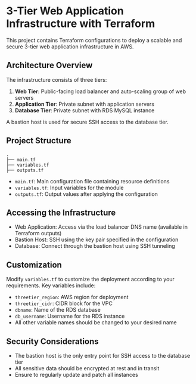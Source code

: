 # 3-Tier Web Application Infrastructure with Terraform

This project contains Terraform configurations to deploy a scalable and secure 3-tier web application infrastructure in AWS.

## Architecture Overview

The infrastructure consists of three tiers:

1. **Web Tier**: Public-facing load balancer and auto-scaling group of web servers
2. **Application Tier**: Private subnet with application servers
3. **Database Tier**: Private subnet with RDS MySQL instance

A bastion host is used for secure SSH access to the database tier.

## Project Structure

```
.
├── main.tf
├── variables.tf
├── outputs.tf
```

- `main.tf`: Main configuration file containing resource definitions
- `variables.tf`: Input variables for the module
- `outputs.tf`: Output values after applying the configuration

## Accessing the Infrastructure

- Web Application: Access via the load balancer DNS name (available in Terraform outputs)
- Bastion Host: SSH using the key pair specified in the configuration
- Database: Connect through the bastion host using SSH tunneling

## Customization

Modify `variables.tf` to customize the deployment according to your requirements. Key variables include:

- `threetier_region`: AWS region for deployment
- `threetier_cidr`: CIDR block for the VPC
- `dbname`: Name of the RDS database
- `db_username`: Username for the RDS instance
- All other variable names should be changed to your desired name

## Security Considerations

- The bastion host is the only entry point for SSH access to the database tier
- All sensitive data should be encrypted at rest and in transit
- Ensure to regularly update and patch all instances